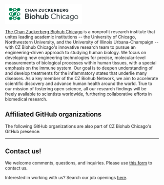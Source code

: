 <img src="CZ-Biohub-CHI-Color-RGB.png" width="50%" alt="CZ Biohub CHI logo">

[The Chan Zuckerberg Biohub Chicago](https://www.czbiohub.org/chi) is a nonprofit research institute that unites leading academic institutions -- the University of Chicago, Northwestern University, and the University of Illinois Urbana-Champaign -- with CZ Biohub Chicago's innovative research team to pursue an engineering-driven approach to studying human biology. We focus on developing new engineering technologies for precise, molecular-level measurements of biological processes within human tissues, with a special emphasis on the immune system. Our goal is to deepen understanding of and develop treatments for the inflammatory states that underlie many diseases. As a key member of the CZ Biohub Network, we aim to accelerate scientific discovery and advance human health around the world. True to our mission of fostering open science, all our research findings will be freely available to scientists worldwide, furthering collaborative efforts in biomedical research.


Affiliated GitHub organizations
----
The following GitHub organizations are also part of CZ Biohub Chicago's GitHub presence:

----
## Contact us!
We welcome comments, questions, and inquiries. Please use [this form](https://www.czbiohub.org/contact/) to contact us.

Interested in working with us? Search our job openings [here](https://www.czbiohub.org/careers/). 
